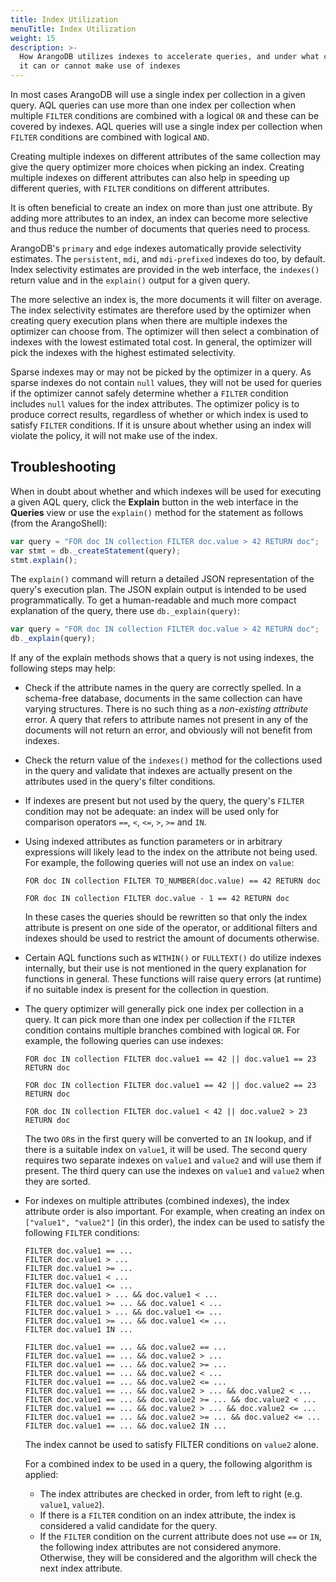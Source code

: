 ```yaml
---
title: Index Utilization
menuTitle: Index Utilization
weight: 15
description: >-
  How ArangoDB utilizes indexes to accelerate queries, and under what conditions
  it can or cannot make use of indexes
---
```

In most cases ArangoDB will use a single index per collection in a given query. AQL queries can
use more than one index per collection when multiple `FILTER` conditions are combined with a 
logical `OR` and these can be covered by indexes. AQL queries will use a single index per
collection when `FILTER` conditions are combined with logical `AND`.

Creating multiple indexes on different attributes of the same collection may give the query
optimizer more choices when picking an index. Creating multiple indexes on different attributes 
can also help in speeding up different queries, with `FILTER` conditions on different attributes.

It is often beneficial to create an index on more than just one attribute. By adding more attributes 
to an index, an index can become more selective and thus reduce the number of documents that 
queries need to process.

ArangoDB's `primary` and `edge` indexes automatically provide selectivity estimates.
The `persistent`, `mdi`, and `mdi-prefixed` indexes do too, by default.
Index selectivity estimates are provided in the web interface, the `indexes()` return 
value and in the `explain()` output for a given query. 

The more selective an index is, the more documents it will filter on average. The index selectivity 
estimates are therefore used by the optimizer when creating query execution plans when there are 
multiple indexes the optimizer can choose from. The optimizer will then select a combination of
indexes with the lowest estimated total cost. In general, the optimizer will pick the indexes with
the highest estimated selectivity.

Sparse indexes may or may not be picked by the optimizer in a query. As sparse indexes do not contain 
`null` values, they will not be used for queries if the optimizer cannot safely determine whether a
`FILTER` condition includes `null` values for the index attributes. The optimizer policy is to produce 
correct results, regardless of whether or which index is used to satisfy `FILTER` conditions. If it is 
unsure about whether using an index will violate the policy, it will not make use of the index.

## Troubleshooting

When in doubt about whether and which indexes will be used for executing a given AQL query,
click the **Explain** button in the web interface in the **Queries** view or use
the `explain()` method for the statement as follows (from the ArangoShell):

```js
var query = "FOR doc IN collection FILTER doc.value > 42 RETURN doc";
var stmt = db._createStatement(query);
stmt.explain();
```

The `explain()` command will return a detailed JSON representation of the query's execution plan.
The JSON explain output is intended to be used programmatically. To get a human-readable and much more
compact explanation of the query, there use `db._explain(query)`:

```js
var query = "FOR doc IN collection FILTER doc.value > 42 RETURN doc";
db._explain(query);
```

If any of the explain methods shows that a query is not using indexes, the following steps may help:

- Check if the attribute names in the query are correctly spelled. In a schema-free database, documents
  in the same collection can have varying structures. There is no such thing as a *non-existing attribute*
  error. A query that refers to attribute names not present in any of the documents will not return an
  error, and obviously will not benefit from indexes.

- Check the return value of the `indexes()` method for the collections used in the query and validate
  that indexes are actually present on the attributes used in the query's filter conditions. 

- If indexes are present but not used by the query, the query's `FILTER` condition may not be adequate:
  an index will be used only for comparison operators `==`, `<`, `<=`, `>`, `>=` and `IN`.

- Using indexed attributes as function parameters or in arbitrary expressions will likely lead to the index
  on the attribute not being used. For example, the following queries will not use an index on `value`:
  
  ```aql
  FOR doc IN collection FILTER TO_NUMBER(doc.value) == 42 RETURN doc
  ```

  ```aql
  FOR doc IN collection FILTER doc.value - 1 == 42 RETURN doc
  ```

  In these cases the queries should be rewritten so that only the index attribute is present on one side of 
  the operator, or additional filters and indexes should be used to restrict the amount of documents otherwise.

- Certain AQL functions such as `WITHIN()` or `FULLTEXT()` do utilize indexes internally, but their use is
  not mentioned in the query explanation for functions in general. These functions will raise query errors
  (at runtime) if no suitable index is present for the collection in question.

- The query optimizer will generally pick one index per collection in a query. It can pick more than
  one index per collection if the `FILTER` condition contains multiple branches combined with logical `OR`.
  For example, the following queries can use indexes:

  ```aql
  FOR doc IN collection FILTER doc.value1 == 42 || doc.value1 == 23 RETURN doc
  ```

  ```aql
  FOR doc IN collection FILTER doc.value1 == 42 || doc.value2 == 23 RETURN doc
  ```

  ```aql
  FOR doc IN collection FILTER doc.value1 < 42 || doc.value2 > 23 RETURN doc
  ```

  The two `OR`s in the first query will be converted to an `IN` lookup, and if there is a suitable index on
  `value1`, it will be used. The second query requires two separate indexes on `value1` and `value2` and
  will use them if present. The third query can use the indexes on `value1` and `value2` when they are
  sorted.

- For indexes on multiple attributes (combined indexes), the index attribute order is also important.
  For example, when creating an index on `["value1", "value2"]` (in this order), the index can be
  used to satisfy the following `FILTER` conditions:

  ```aql
  FILTER doc.value1 == ...
  FILTER doc.value1 > ...
  FILTER doc.value1 >= ...
  FILTER doc.value1 < ...
  FILTER doc.value1 <= ...
  FILTER doc.value1 > ... && doc.value1 < ...
  FILTER doc.value1 >= ... && doc.value1 < ...
  FILTER doc.value1 > ... && doc.value1 <= ...
  FILTER doc.value1 >= ... && doc.value1 <= ...
  FILTER doc.value1 IN ...

  FILTER doc.value1 == ... && doc.value2 == ...
  FILTER doc.value1 == ... && doc.value2 > ...
  FILTER doc.value1 == ... && doc.value2 >= ...
  FILTER doc.value1 == ... && doc.value2 < ...
  FILTER doc.value1 == ... && doc.value2 <= ...
  FILTER doc.value1 == ... && doc.value2 > ... && doc.value2 < ...
  FILTER doc.value1 == ... && doc.value2 >= ... && doc.value2 < ...
  FILTER doc.value1 == ... && doc.value2 > ... && doc.value2 <= ...
  FILTER doc.value1 == ... && doc.value2 >= ... && doc.value2 <= ...
  FILTER doc.value1 == ... && doc.value2 IN ...
  ```

  The index cannot be used to satisfy FILTER conditions on `value2` alone.

  For a combined index to be used in a query, the following algorithm is applied:

  - The index attributes are checked in order, from left to right (e.g. `value1`, `value2`).
  - If there is a `FILTER` condition on an index attribute, the index is considered a valid candidate
    for the query.
  - If the `FILTER` condition on the current attribute does not use `==` or `IN`, the following index
    attributes are not considered anymore. Otherwise, they will be considered and the algorithm will
    check the next index attribute.
